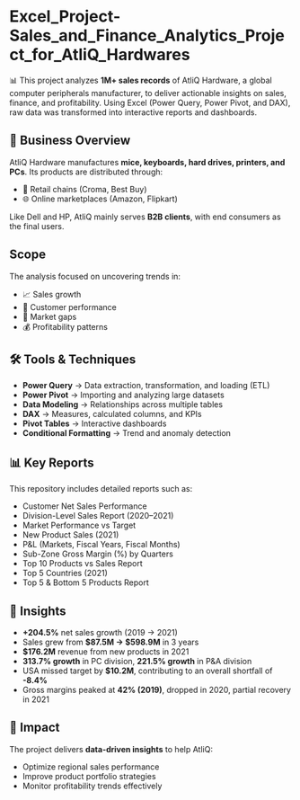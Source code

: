 # Excel_Project-Sales_and_Finance_Analytics_Project_for_AtliQ_Hardwares
📊 This project analyzes **1M+ sales records** of AtliQ Hardware, a global computer peripherals manufacturer, to deliver actionable insights on sales, finance, and profitability. Using Excel (Power Query, Power Pivot, and DAX), raw data was transformed into interactive reports and dashboards.
## 📌 Business Overview
AtliQ Hardware manufactures **mice, keyboards, hard drives, printers, and PCs**. Its products are distributed through:
- 🛒 Retail chains (Croma, Best Buy)  
- 🌐 Online marketplaces (Amazon, Flipkart)  

Like Dell and HP, AtliQ mainly serves **B2B clients**, with end consumers as the final users.

## Scope
The analysis focused on uncovering trends in:
- 📈 Sales growth  
- 👥 Customer performance  
- 🛒 Market gaps  
- 💰 Profitability patterns

## 🛠 Tools & Techniques
- **Power Query** → Data extraction, transformation, and loading (ETL)  
- **Power Pivot** → Importing and analyzing large datasets  
- **Data Modeling** → Relationships across multiple tables  
- **DAX** → Measures, calculated columns, and KPIs  
- **Pivot Tables** → Interactive dashboards  
- **Conditional Formatting** → Trend and anomaly detection 

## 📊 Key Reports
This repository includes detailed reports such as:
- Customer Net Sales Performance  
- Division-Level Sales Report (2020–2021)  
- Market Performance vs Target  
- New Product Sales (2021)  
- P&L (Markets, Fiscal Years, Fiscal Months)  
- Sub-Zone Gross Margin (%) by Quarters  
- Top 10 Products vs Sales Report  
- Top 5 Countries (2021)  
- Top 5 & Bottom 5 Products Report  

## 🔑 Insights
- **+204.5%** net sales growth (2019 → 2021)  
- Sales grew from **$87.5M → $598.9M** in 3 years  
- **$176.2M** revenue from new products in 2021  
- **313.7% growth** in PC division, **221.5% growth** in P&A division  
- USA missed target by **$10.2M**, contributing to an overall shortfall of **-8.4%**  
- Gross margins peaked at **42% (2019)**, dropped in 2020, partial recovery in 2021  

## 🎯 Impact
The project delivers **data-driven insights** to help AtliQ:
- Optimize regional sales performance  
- Improve product portfolio strategies  
- Monitor profitability trends effectively 
